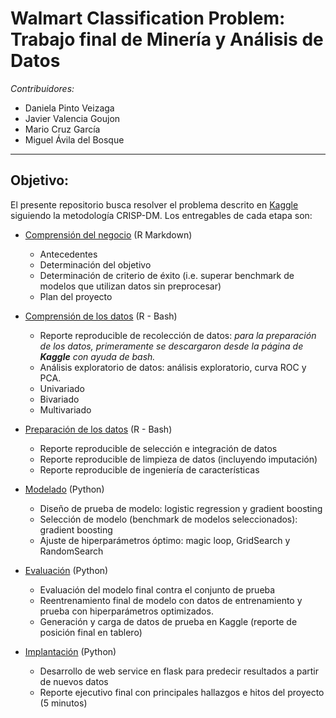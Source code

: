 # Walmart Classification Problem: Trabajo final de Minería y Análisis de Datos


*Contribuidores:*

+ Daniela Pinto Veizaga
+ Javier Valencia Goujon
+ Mario Cruz García
+ Miguel Ávila del Bosque 

***

## Objetivo:

El presente repositorio busca resolver el problema descrito en [Kaggle](https://www.kaggle.com/c/walmart-recruiting-trip-type-classification/data) siguiendo la metodología CRISP-DM. Los entregables de cada etapa son:

+ [Comprensión del negocio](https://github.com/valencig/final-mineria/blob/master/comprehension_negocio.md) (R Markdown)  

    + Antecedentes
    + Determinación del objetivo
    + Determinación de criterio de éxito (i.e. superar benchmark de modelos que utilizan datos sin preprocesar)
    + Plan del proyecto

+ [Comprensión de los datos](https://github.com/valencig/final-mineria/blob/master/EDA_ROC_PCA.html) (R - Bash)  

    + Reporte reproducible de recolección de datos: _para la preparación de los datos, primeramente se descargaron desde la página de **Kaggle** con ayuda de bash._
    + Análisis exploratorio de datos: análisis exploratorio, curva ROC y PCA.
    + Univariado
    + Bivariado
    + Multivariado

+ [Preparación de los datos](https://github.com/valencig/final-mineria/tree/master/codigoR-Bash) (R - Bash) 

    + Reporte reproducible de selección e integración de datos
    + Reporte reproducible de limpieza de datos (incluyendo imputación)
    + Reporte reproducible de ingeniería de características

+ [Modelado](https://github.com/valencig/final-mineria/blob/master/4-5.%20Modelo%20y%20Evaluaci%C3%B3n.ipynb) (Python)  
    + Diseño de prueba de modelo: logistic regression y gradient boosting  
    + Selección de modelo (benchmark de modelos seleccionados): gradient boosting
    + Ajuste de hiperparámetros óptimo: magic loop, GridSearch y RandomSearch

+ [Evaluación](https://github.com/valencig/final-mineria/blob/master/4-5.%20Modelo%20y%20Evaluaci%C3%B3n.ipynb) (Python)

    + Evaluación del modelo final contra el conjunto de prueba
    + Reentrenamiento final de modelo con datos de entrenamiento y prueba con hiperparámetros optimizados.
    + Generación y carga de datos de prueba en Kaggle (reporte de posición final en tablero)

+ [Implantación](https://github.com/valencig/final-mineria/tree/master/flask) (Python)  

    + Desarrollo de web service en flask para predecir resultados a partir de nuevos datos
    + Reporte ejecutivo final con principales hallazgos e hitos del proyecto (5 minutos)



